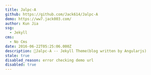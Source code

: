 ```yaml
---
title: Jalpc-A
github: https://github.com/Jack614/Jalpc-A
demo: https://ww7.jack003.com/
author: Kun Jia
ssg:
  - Jekyll
cms:
  - No Cms
date: 2016-06-22T05:25:06.000Z
description: 🍅Jalpc-A -- Jekyll Theme(blog written by Angularjs)
stale: true
disabled_reason: error checking demo url
disabled: true
---
```

